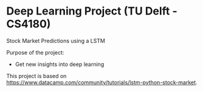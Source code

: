 # Deep Learning Project (TU Delft - CS4180)
Stock Market Predictions using a LSTM


Purpose of the project:
- Get new insights into deep learning

This project is based on https://www.datacamp.com/community/tutorials/lstm-python-stock-market.
